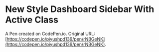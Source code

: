 # New Style Dashboard Sidebar With Active Class

A Pen created on CodePen.io. Original URL: [https://codepen.io/piyushpd139/pen/rNBGeNK](https://codepen.io/piyushpd139/pen/rNBGeNK).

